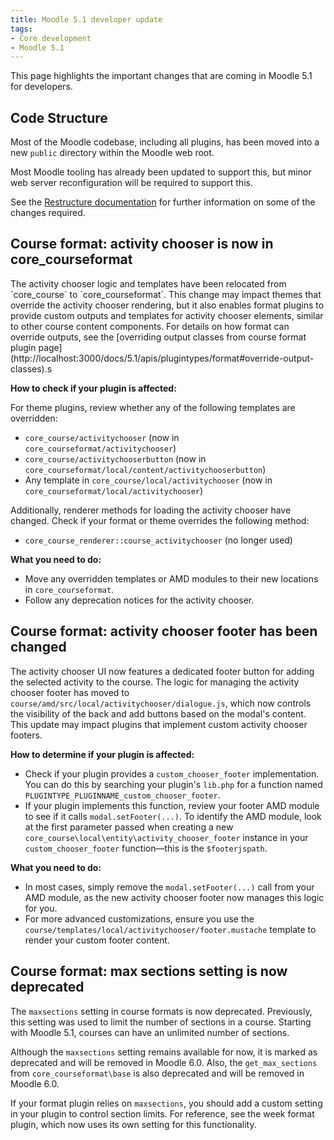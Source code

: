 ```yaml
---
title: Moodle 5.1 developer update
tags:
- Core development
- Moodle 5.1
---
```


<!-- markdownlint-disable no-inline-html -->

This page highlights the important changes that are coming in Moodle 5.1 for developers.

## Code Structure

<Since version="5.1" issueNumber="MDL-83424" />

Most of the Moodle codebase, including all plugins, has been moved into a new `public` directory within the Moodle web root.

Most Moodle tooling has already been updated to support this, but minor web server reconfiguration will be required to support this.

See the [Restructure documentation](./guides/restructure/index.md) for further information on some of the changes required.

## Course format: activity chooser is now in core_courseformat

<Since version="5.1" issueNumber="MDL-85597" />
The activity chooser logic and templates have been relocated from `core_course` to `core_courseformat`. This change may impact themes that override the activity chooser rendering, but it also enables format plugins to provide custom outputs and templates for activity chooser elements, similar to other course content components. For details on how format can override outputs, see the [overriding output classes from course format plugin page](http://localhost:3000/docs/5.1/apis/plugintypes/format#override-output-classes).s

**How to check if your plugin is affected:**

For theme plugins, review whether any of the following templates are overridden:

- `core_course/activitychooser` (now in `core_courseformat/activitychooser`)
- `core_course/activitychooserbutton` (now in `core_courseformat/local/content/activitychooserbutton`)
- Any template in `core_course/local/activitychooser` (now in `core_courseformat/local/activitychooser`)

Additionally, renderer methods for loading the activity chooser have changed. Check if your format or theme overrides the following method:

- `core_course_renderer::course_activitychooser` (no longer used)

**What you need to do:**

- Move any overridden templates or AMD modules to their new locations in `core_courseformat`.
- Follow any deprecation notices for the activity chooser.

## Course format: activity chooser footer has been changed

<Since version="5.1" issueNumber="MDL-85597" />

The activity chooser UI now features a dedicated footer button for adding the selected activity to the course. The logic for managing the activity chooser footer has moved to `course/amd/src/local/activitychooser/dialogue.js`, which now controls the visibility of the back and add buttons based on the modal's content. This update may impact plugins that implement custom activity chooser footers.

**How to determine if your plugin is affected:**

- Check if your plugin provides a `custom_chooser_footer` implementation. You can do this by searching your plugin's `lib.php` for a function named `PLUGINTYPE_PLUGINNAME_custom_chooser_footer`.
- If your plugin implements this function, review your footer AMD module to see if it calls `modal.setFooter(...)`. To identify the AMD module, look at the first parameter passed when creating a new `core_course\local\entity\activity_chooser_footer` instance in your `custom_chooser_footer` function—this is the `$footerjspath`.

**What you need to do:**

- In most cases, simply remove the `modal.setFooter(...)` call from your AMD module, as the new activity chooser footer now manages this logic for you.
- For more advanced customizations, ensure you use the `course/templates/local/activitychooser/footer.mustache` template to render your custom footer content.

## Course format: max sections setting is now deprecated

<Since version="5.1" issueNumber="MDL-84291" />

The `maxsections` setting in course formats is now deprecated. Previously, this setting was used to limit the number of sections in a course. Starting with Moodle 5.1, courses can have an unlimited number of sections.

Although the `maxsections` setting remains available for now, it is marked as deprecated and will be removed in Moodle 6.0. Also, the `get_max_sections` from `core_courseformat\base` is also deprecated and will be removed in Moodle 6.0.

If your format plugin relies on `maxsections`, you should add a custom setting in your plugin to control section limits. For reference, see the week format plugin, which now uses its own setting for this functionality.
